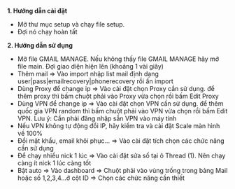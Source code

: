 <b>1. Hướng dẫn cài đặt</b>

-   Mở thư mục setup và chạy file setup.
-   Đợi nó chạy hoàn tất

<b>2. Hướng dẫn sử dụng</b>

-   Mở file GMAIL MANAGE. Nếu không thấy file GMAIL MANAGE hãy mở file main. Đợi giao diện hiện lên (khoảng 1 vài giây)
-   Thêm mail => Vào import nhập list mail định dạng user|pass|emailrecovery|phonerecovery rồi ấn import
-   Dùng Proxy để change ip => Vào cài đặt chọn Proxy cần sử dụng. để thêm proxy thì bấm chuột phải vào Proxy vừa chọn rồi bấm Edit Proxy
-   Dùng VPN để change ip => Vào cài đặt chọn VPN cần sử dụng. để thêm quốc gia VPN random thì bấm chuột phải vào VPN vừa chọn rồi bấm Edit VPN. Lưu ý: Cần phải đăng nhập sẵn VPN vào máy tính
-   Nếu VPN không tự động đổi IP, hãy kiểm tra và cài đặt Scale màn hình về 100%
-   Đổi mật khẩu, email khôi phục... => Vào cài đặt tích chọn các chức năng cần sử dụng
-   Để chạy nhiều nick 1 lúc => Vào cài đặt sửa số tại ô Thread (1). Nên chạy càng ít nick 1 lúc càng tốt
-   Bật auto => Vào dashboard => Chuột phải vào vùng trống trong bảng Mail hoặc số 1,2,3,4...ở cột ID => Chọn các chức năng cần thiết
